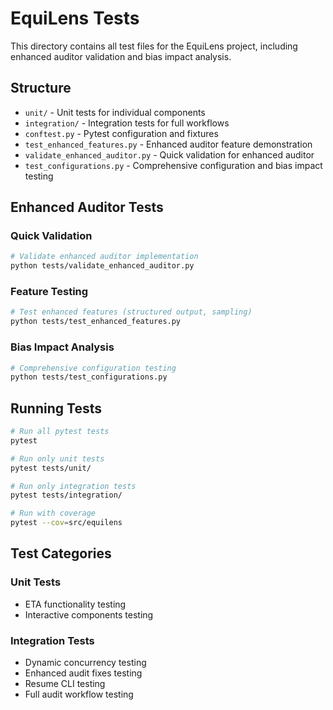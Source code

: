 # EquiLens Tests

This directory contains all test files for the EquiLens project, including enhanced auditor validation and bias impact analysis.

## Structure

- `unit/` - Unit tests for individual components
- `integration/` - Integration tests for full workflows
- `conftest.py` - Pytest configuration and fixtures
- `test_enhanced_features.py` - Enhanced auditor feature demonstration
- `validate_enhanced_auditor.py` - Quick validation for enhanced auditor
- `test_configurations.py` - Comprehensive configuration and bias impact testing

## Enhanced Auditor Tests

### Quick Validation
```bash
# Validate enhanced auditor implementation
python tests/validate_enhanced_auditor.py
```

### Feature Testing
```bash
# Test enhanced features (structured output, sampling)
python tests/test_enhanced_features.py
```

### Bias Impact Analysis
```bash
# Comprehensive configuration testing
python tests/test_configurations.py
```

## Running Tests

```bash
# Run all pytest tests
pytest

# Run only unit tests
pytest tests/unit/

# Run only integration tests
pytest tests/integration/

# Run with coverage
pytest --cov=src/equilens
```

## Test Categories

### Unit Tests
- ETA functionality testing
- Interactive components testing

### Integration Tests
- Dynamic concurrency testing
- Enhanced audit fixes testing
- Resume CLI testing
- Full audit workflow testing
